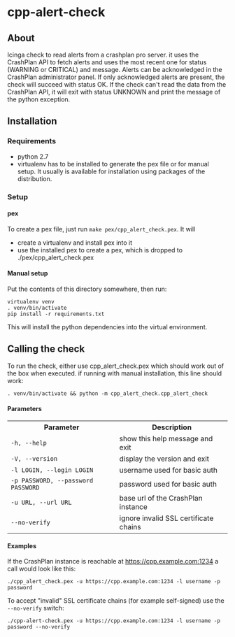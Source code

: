 # cpp-alert-check

## About

Icinga check to read alerts from a crashplan pro server. it uses the
CrashPlan API to fetch alerts and uses the most recent one for status
(WARNING or CRITICAL) and message. Alerts can be acknowledged in the 
CrashPlan administrator panel. If only acknowledged alerts are present,
the check will succeed with status OK.
If the check can't read the data from the CrashPlan API, it will exit
with status UNKNOWN and print the message of the python exception.

## Installation

### Requirements

- python 2.7
- virtualenv has to be installed to generate the pex file or for manual setup.
  It usually is available for installation using packages of the distribution.

### Setup

#### pex

To create a pex file, just run `make pex/cpp_alert_check.pex`. It will

- create a virtualenv and install pex into it
- use the installed pex to create a pex, which is dropped to ./pex/cpp\_alert\_check.pex

#### Manual setup

Put the contents of this directory somewhere, then run:

    virtualenv venv
    . venv/bin/activate
    pip install -r requirements.txt

This will install the python dependencies into the virtual environment.


## Calling the check

To run the check, either use cpp\_alert\_check.pex which should work out of the box when
executed. if running with manual installation, this line should work:

	. venv/bin/activate && python -m cpp_alert_check.cpp_alert_check

#### Parameters

<table>
<tr><th>Parameter</th> <th>Description</th></tr>
<tr><td><code>-h, --help</code></td> <td>show this help message and exit</td></tr>
<tr><td><code>-V, --version</code></td> <td>display the version and exit</td></tr>
<tr><td><code>-l LOGIN, --login LOGIN</code></td> <td>username used for basic auth</td></tr>
<tr><td><code>-p PASSWORD, --password PASSWORD</code></td><td>password used for basic auth</td></tr>
<tr><td><code>-u URL, --url URL</code></td><td>base url of the CrashPlan instance</td></tr>
<tr><td><code>--no-verify</code></td><td>ignore invalid SSL certificate chains</td></tr>
</table>

#### Examples

If the CrashPlan instance is reachable at https://cpp.example.com:1234 a call
would look like this:

	./cpp_alert_check.pex -u https://cpp.example.com:1234 -l username -p password

To accept "invalid" SSL certificate chains (for example self-signed) use the `--no-verify` switch:

    ./cpp-alert-check.pex -u https://cpp.example.com:1234 -l username -p password --no-verify


